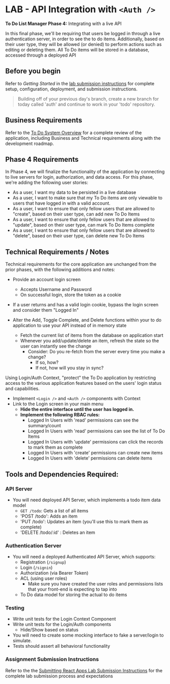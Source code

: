 # LAB -  API Integration with `<Auth />`

**To Do List Manager Phase 4:** Integrating with a live API

In this final phase, we'll be requiring that users be logged in through a live authentication server, in order to see the to do items. Additionally, based on their user type, they will be allowed (or denied) to perform actions such as editing or deleting them. All To Do items will be stored in a database, accessed through a deployed API

## Before you begin

Refer to *Getting Started*  in the [lab submission instructions](../../../reference/submission-instructions/labs/README.md) for complete setup, configuration, deployment, and submission instructions.

> Building off of your previous day's branch, create a new branch for today called 'auth' and continue to work in your 'todo' repository.

## Business Requirements

Refer to the [To Do System Overview](../../apps-and-libraries/todo/README.md) for a complete review of the application, including Business and Technical requirements along with the development roadmap.

## Phase 4 Requirements

In Phase 4, we will finalize the functionality of the application by connecting to live servers for login, authorization, and data access. For this phase, we're adding the following user stories:

- As a user, I want my data to be persisted in a live database
- As a user, I want to make sure that my To Do items are only viewable to users that have logged in with a valid account.
- As a user, I want to ensure that only fellow users that are allowed to "create", based on their user type, can add new To Do Items
- As a user, I want to ensure that only fellow users that are allowed to "update", based on their user type, can mark To Do Items complete
- As a user, I want to ensure that only fellow users that are allowed to "delete", based on their user type, can delete new To Do Items

## Technical Requirements / Notes

Technical requirements for the core application are unchanged from the prior phases, with the following additions and notes:

- Provide an account login screen
  - Accepts Username and Password
  - On successful login, store the token as a cookie
- If a user returns and has a valid login cookie, bypass the login screen and consider them "Logged In"

- Alter the Add, Toggle Complete, and Delete functions within your to do application to use your API instead of in memory state
  - Fetch the current list of items from the database on application start
  - Whenever you add/update/delete an item, refresh the state so the user can instantly see the change
    - Consider: Do you re-fetch from the server every time you make a change?
      - If so, how?
      - If not, how will you stay in sync?

Using Login/Auth Context, "protect" the To Do application by restricting access to the various application features based on the users' login status and capabilities.

- Implement `<Login />` and `<Auth />` components with Context
- Link to the Login screen in your main menu
  - **Hide the entire interface until the user has logged in.**
  - **Implement the following RBAC rules:**
    - Logged In Users with 'read' permissions can see the summary/count
    - Logged In Users with 'read' permissions can see the list of To Do Items
    - Logged In Users with 'update' permissions can click the records to mark them as complete
    - Logged In Users with 'create' permissions can create new items
    - Logged In Users with 'delete' permissions can delete items

## Tools and Dependencies Required:

### API Server

- You will need deployed API Server, which implements a todo item data model
  - `GET /todo`: Gets a list of all items
  - 'POST /todo': Adds an item
  - 'PUT /todo': Updates an item (you'll use this to mark them as complete)
  - 'DELETE /todo/:id' : Deletes an item

### Authentication Server

- You will need a deployed Authenticated API Server, which supports:
  - Registration (`/signup`)
  - Login (`/signin`)
  - Authorization (via Bearer Token)
  - ACL (using user roles)
    - Make sure you have created the user roles and permissions lists that your front-end is expecting to tap into
  - To Do data model for storing the actual to do items

### Testing

- Write unit tests for the Login Context Component
- Write unit tests for the Login/Auth components
  - Hide/Show based on status
- You will need to create some mocking interface to fake a server/login to simulate.
- Tests should assert all behavioral functionality

### Assignment Submission Instructions

Refer to the the [Submitting React Apps Lab Submission Instructions](../../../reference/submission-instructions/labs/react-apps.md) for the complete lab submission process and expectations
